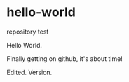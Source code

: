 # hello-world
repository test

Hello World.

Finally getting on github, it's about time!

Edited. Version.
